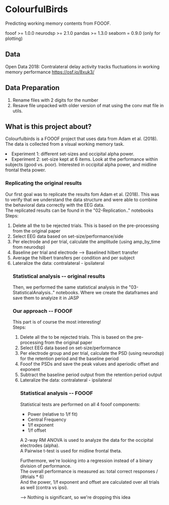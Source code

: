 # ColourfulBirds
Predicting working memory contents from FOOOF.

fooof >= 1.0.0
neurodsp >= 2.1.0
pandas >= 1.3.0
seaborn = 0.9.0 (only for plotting)

## Data 
Open Data 2018: Contralateral delay activity tracks fluctuations in working memory performance
https://osf.io/8xuk3/

## Data Preparation
1. Rename files with 2 digits for the number
2. Resave file unpacked with older version of mat using the conv mat file in utils.


## What is this project about?
Colourfulbirds is a FOOOF project that uses data from Adam et al. (2018). The data is collected from a visual working memory task. 
<li>Experiment 1: different set-sizes and occipital alpha power. </li>
<li>Experiment 2: set-size kept at 6 items. Look at the performance within subjects (good vs. poor). Interested in occipital alpha power, and midline frontal theta power. </li>

### Replicating the original results
Our first goal was to replicate the results fom Adam et al. (2018). This was to verify that we understand the data structure and were able to combine the behavioral data correctly with the EEG data. <br>
The replicated results can be found in the "02-Replication.." notebooks <br>
Steps: <ol>
    <li>Delete all the to be rejected trials. This is based on the pre-processing from the original paper</li>
    <li>Select EEG data based on set-size/performance/side</li>
    <li>Per electrode and per trial, calculate the amplitude (using amp_by_time from neurodsp)</li>
    <li>Baseline per trial and electrode --> Baselined hilbert transfer</li>
    <li>Average the hilbert transfers per condition and per subject</li>
    <li>Lateralize the data: contralateral - ipsilateral</li>
    
### Statistical analysis -- original results    
Then, we performed the same statistical analysis in the "03-StatisticalAnalysis.." notebooks. Where we create the dataframes and save them to analyize it in JASP

### Our approach -- FOOOF
This part is of course the most interesting! <br>
Steps: <ol>
    <li>Delete all the to be rejected trials. This is based on the pre-processing from the original paper</li>
    <li>Select EEG data based on set-size/performance</li>
    <li>Per electrode group and per trial, calculate the PSD (using neurodsp) for the retention period and the baseline period</li>
    <li>Fooof the PSDs and save the peak values and aperiodic offset and exponent</li>
    <li>Subtract the baseline period output from the retention period output</li>
    <li>Lateralize the data: contralateral - ipsilateral</li>
    
### Statistical analysis -- FOOOF
Statistical tests are performed on all 4 fooof components: <br>
<ul>
    <li>Power (relative to 1/f fit)</li>
    <li>Central Frequency</li>
    <li>1/f exponent</li>
    <li>1/f offset</li>
    </ul>
    
A 2-way RM ANOVA is used to analyze the data for the occipital electrodes (alpha). <br>
A Pairwise t-test is used for midline frontal theta.

Furthermore, we're looking into a regression instead of a binary division of performance. <br>
The overall performance is measured as: total correct responses / (#trials * 6) <br>
And the power, 1/f exponent and offset are calculated over all trials as well (contra vs ipsi).

--> Nothing is significant, so we're dropping this idea
